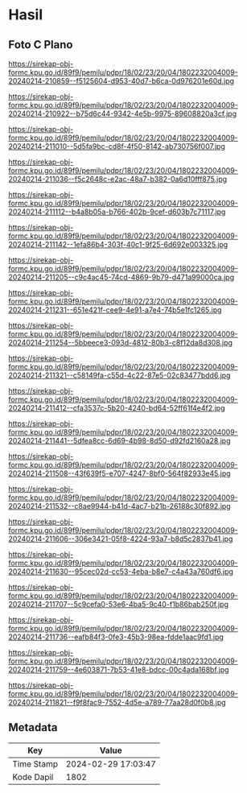 # Hasil

## Foto C Plano

https://sirekap-obj-formc.kpu.go.id/89f9/pemilu/pdpr/18/02/23/20/04/1802232004009-20240214-210859--f5125604-d953-40d7-b6ca-0d976201e60d.jpg

https://sirekap-obj-formc.kpu.go.id/89f9/pemilu/pdpr/18/02/23/20/04/1802232004009-20240214-210922--b75d6c44-9342-4e5b-9975-89608820a3cf.jpg

https://sirekap-obj-formc.kpu.go.id/89f9/pemilu/pdpr/18/02/23/20/04/1802232004009-20240214-211010--5d5fa9bc-cd8f-4f50-8142-ab730756f007.jpg

https://sirekap-obj-formc.kpu.go.id/89f9/pemilu/pdpr/18/02/23/20/04/1802232004009-20240214-211036--f5c2648c-e2ac-48a7-b382-0a6d10fff875.jpg

https://sirekap-obj-formc.kpu.go.id/89f9/pemilu/pdpr/18/02/23/20/04/1802232004009-20240214-211112--b4a8b05a-b766-402b-9cef-d603b7c71117.jpg

https://sirekap-obj-formc.kpu.go.id/89f9/pemilu/pdpr/18/02/23/20/04/1802232004009-20240214-211142--1efa86b4-303f-40c1-9f25-6d692e003325.jpg

https://sirekap-obj-formc.kpu.go.id/89f9/pemilu/pdpr/18/02/23/20/04/1802232004009-20240214-211205--c9c4ac45-74cd-4869-9b79-d471a99000ca.jpg

https://sirekap-obj-formc.kpu.go.id/89f9/pemilu/pdpr/18/02/23/20/04/1802232004009-20240214-211231--651e421f-cee9-4e91-a7e4-74b5e1fc1265.jpg

https://sirekap-obj-formc.kpu.go.id/89f9/pemilu/pdpr/18/02/23/20/04/1802232004009-20240214-211254--5bbeece3-093d-4812-80b3-c8f12da8d308.jpg

https://sirekap-obj-formc.kpu.go.id/89f9/pemilu/pdpr/18/02/23/20/04/1802232004009-20240214-211321--c58149fa-c55d-4c22-87e5-02c83477bdd6.jpg

https://sirekap-obj-formc.kpu.go.id/89f9/pemilu/pdpr/18/02/23/20/04/1802232004009-20240214-211412--cfa3537c-5b20-4240-bd64-52ff61f4e4f2.jpg

https://sirekap-obj-formc.kpu.go.id/89f9/pemilu/pdpr/18/02/23/20/04/1802232004009-20240214-211441--5dfea8cc-6d69-4b98-8d50-d92fd2160a28.jpg

https://sirekap-obj-formc.kpu.go.id/89f9/pemilu/pdpr/18/02/23/20/04/1802232004009-20240214-211508--43f639f5-e707-4247-8bf0-564f82933e45.jpg

https://sirekap-obj-formc.kpu.go.id/89f9/pemilu/pdpr/18/02/23/20/04/1802232004009-20240214-211532--c8ae9944-b41d-4ac7-b21b-26188c30f892.jpg

https://sirekap-obj-formc.kpu.go.id/89f9/pemilu/pdpr/18/02/23/20/04/1802232004009-20240214-211606--306e3421-05f8-4224-93a7-b8d5c2837b41.jpg

https://sirekap-obj-formc.kpu.go.id/89f9/pemilu/pdpr/18/02/23/20/04/1802232004009-20240214-211630--95cec02d-cc53-4eba-b8e7-c4a43a760df6.jpg

https://sirekap-obj-formc.kpu.go.id/89f9/pemilu/pdpr/18/02/23/20/04/1802232004009-20240214-211707--5c9cefa0-53e6-4ba5-9c40-f1b86bab250f.jpg

https://sirekap-obj-formc.kpu.go.id/89f9/pemilu/pdpr/18/02/23/20/04/1802232004009-20240214-211736--eafb84f3-0fe3-45b3-98ea-fdde1aac9fd1.jpg

https://sirekap-obj-formc.kpu.go.id/89f9/pemilu/pdpr/18/02/23/20/04/1802232004009-20240214-211759--4e603871-7b53-41e8-bdcc-00c4ada168bf.jpg

https://sirekap-obj-formc.kpu.go.id/89f9/pemilu/pdpr/18/02/23/20/04/1802232004009-20240214-211821--f9f8fac9-7552-4d5e-a789-77aa28d0f0b8.jpg


## Metadata

| Key        | Value               |
| ---------- | ------------------- |
| Time Stamp | 2024-02-29 17:03:47 |
| Kode Dapil | 1802                |



